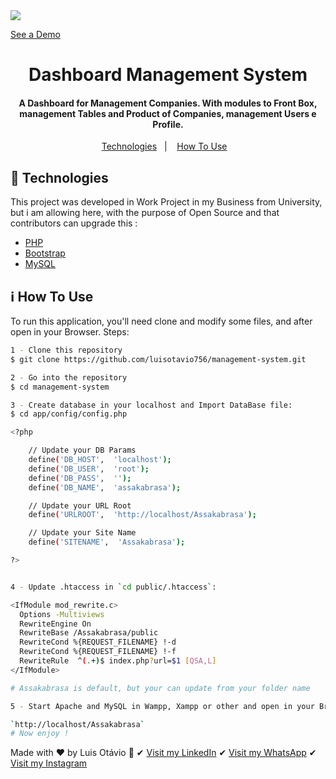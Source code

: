 
<img src="https://res.cloudinary.com/luisotavio756/image/upload/v1590070452/0_9_cj4jwc.jpg"/>

[See a Demo](https://res.cloudinary.com/luisotavio756/image/upload/v1590021020/20200520_212423_hibys8.gif)
<h1 align="center">
   Dashboard Management System 
</h1>

<h4 align="center">
  A Dashboard for Management Companies. With modules to Front Box, management Tables and Product of Companies, management Users e Profile.  
</h4>
<p align="center">
  <a href="#rocket-technologies">Technologies</a>&nbsp;&nbsp;&nbsp;|&nbsp;&nbsp;&nbsp;
  <a href="#information_source-how-to-use">How To Use</a>&nbsp;&nbsp;&nbsp;
</p>

## :rocket: Technologies

This project was developed in Work Project in my Business from University, but i am allowing here, with the purpose of Open Source and that contributors can upgrade this :

-  [PHP](https://php.net)
-  [Bootstrap](https://getbootstrap.com)
-  [MySQL](https://mysql.com)

## :information_source: How To Use

To run this application, you'll need clone and modify some files, and after open in your Browser. Steps:

```bash
1 - Clone this repository
$ git clone https://github.com/luisotavio756/management-system.git

2 - Go into the repository
$ cd management-system

3 - Create database in your localhost and Import DataBase file:
$ cd app/config/config.php

<?php

	// Update your DB Params
	define('DB_HOST',  'localhost');
	define('DB_USER',  'root');
	define('DB_PASS',  '');
	define('DB_NAME',  'assakabrasa');

	// Update your URL Root
	define('URLROOT',  'http://localhost/Assakabrasa');

	// Update your Site Name
	define('SITENAME',  'Assakabrasa');

?>


4 - Update .htaccess in `cd public/.htaccess`:

<IfModule mod_rewrite.c>
  Options -Multiviews
  RewriteEngine On
  RewriteBase /Assakabrasa/public
  RewriteCond %{REQUEST_FILENAME} !-d
  RewriteCond %{REQUEST_FILENAME} !-f
  RewriteRule  ^(.+)$ index.php?url=$1 [QSA,L]
</IfModule>

# Assakabrasa is default, but your can update from your folder name

5 - Start Apache and MySQL in Wampp, Xampp or other and open in your Browser:

`http://localhost/Assakabrasa`
# Now enjoy !
```

Made with ♥ by Luis Otávio :wave:
✔ [Visit my LinkedIn](https://www.linkedin.com/in/lu%C3%ADs-ot%C3%A1vio-87851517a/) 
✔ [Visit my WhatsApp](https://api.whatsapp.com/send?phone=+5588997542399)
✔ [Visit my Instagram](https://instagram.com/luisotaviioc)

